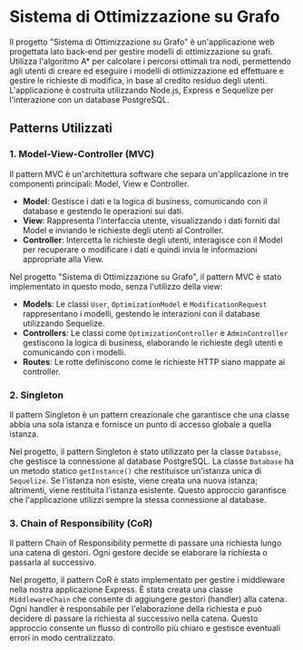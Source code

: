 # Sistema di Ottimizzazione su Grafo

Il progetto "Sistema di Ottimizzazione su Grafo" è un'applicazione web progettata lato back-end per gestire modelli di ottimizzazione su grafi. Utilizza l'algoritmo A* per calcolare i percorsi ottimali tra nodi, permettendo agli utenti di creare ed eseguire i modelli di ottimizzazione ed effettuare e gestire le richieste di modifica, in base al credito residuo degli utenti. L'applicazione è costruita utilizzando Node.js, Express e Sequelize per l'interazione con un database PostgreSQL.

## Patterns Utilizzati

### 1. Model-View-Controller (MVC)

Il pattern MVC è un'architettura software che separa un'applicazione in tre componenti principali: Model, View e Controller. 

- **Model**: Gestisce i dati e la logica di business, comunicando con il database e gestendo le operazioni sui dati.
- **View**: Rappresenta l'interfaccia utente, visualizzando i dati forniti dal Model e inviando le richieste degli utenti al Controller.
- **Controller**: Intercetta le richieste degli utenti, interagisce con il Model per recuperare o modificare i dati e quindi invia le informazioni appropriate alla View.

Nel progetto "Sistema di Ottimizzazione su Grafo", il pattern MVC è stato implementato in questo modo, senza l'utilizzo della view:
- **Models**: Le classi `User`, `OptimizationModel` e `ModificationRequest` rappresentano i modelli, gestendo le interazioni con il database utilizzando Sequelize.
- **Controllers**: Le classi come `OptimizationController` e `AdminController` gestiscono la logica di business, elaborando le richieste degli utenti e comunicando con i modelli.
- **Routes**: Le rotte definiscono come le richieste HTTP siano mappate ai controller.

### 2. Singleton

Il pattern Singleton è un pattern creazionale che garantisce che una classe abbia una sola istanza e fornisce un punto di accesso globale a quella istanza.

Nel progetto, il pattern Singleton è stato utilizzato per la classe `Database`, che gestisce la connessione al database PostgreSQL. La classe `Database` ha un metodo statico `getInstance()` che restituisce un'istanza unica di `Sequelize`. Se l'istanza non esiste, viene creata una nuova istanza; altrimenti, viene restituita l'istanza esistente. Questo approccio garantisce che l'applicazione utilizzi sempre la stessa connessione al database.

### 3. Chain of Responsibility (CoR)

Il pattern Chain of Responsibility permette di passare una richiesta lungo una catena di gestori. Ogni gestore decide se elaborare la richiesta o passarla al successivo.

Nel progetto, il pattern CoR è stato implementato per gestire i middleware nella nostra applicazione Express. È stata creata una classe `MiddlewareChain` che consente di aggiungere gestori (handler) alla catena. Ogni handler è responsabile per l'elaborazione della richiesta e può decidere di passare la richiesta al successivo nella catena. Questo approccio consente un flusso di controllo più chiaro e gestisce eventuali errori in modo centralizzato.
